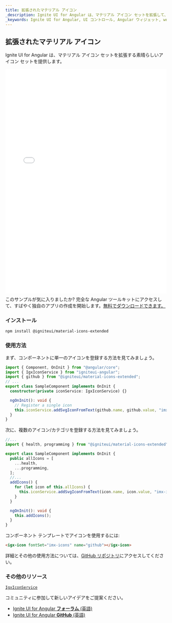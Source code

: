 ```yaml
---
title: 拡張されたマテリアル アイコン
_description: Ignite UI for Angular は、マテリアル アイコン セットを拡張して、デザイナーや開発者に幅広いアイコンを提供しています。 
_keywords: Ignite UI for Angular, UI コントロール, Angular ウィジェット, web ウィジェット, UI ウィジェット, Angular, ネイティブ Angular コンポーネント スイート, ネイティブ Angular コントロール、ネイティブ Angular コンポーネント ライブラリ, Angular Icon コンポーネント, Angular Icon コントロール, 拡張されたマテリアル アイコン
---
```


## 拡張されたマテリアル アイコン
<p class="highlight">Ignite UI for Angular は、マテリアル アイコン セットを拡張する素晴らしいアイコン セットを提供します。</p>

<div class="sample-container loading" style="height: 700px">
    <iframe id="material-icons-extended-iframe" seamless="" class="lazyload no-theming" width="100%" height="100%" frameborder="0" src="{environment:demosBaseUrl}/data-display/material-icons-extended" onload="onSampleIframeContentLoaded(this);"></iframe>
</div>
<p style="margin: 0;padding-top: 0.5rem">このサンプルが気に入りましたか? 完全な Angular ツールキットにアクセスして、すばやく独自のアプリの作成を開始します。<a class="no-external-icon mchNoDecorate trackCTA" target="_blank" href="https://www.infragistics.com/products/ignite-ui-angular/download" data-xd-ga-action="Download" data-xd-ga-label="Ignite UI for Angular">無料でダウンロードできます。</a></p>

### インストール

```sh
npm install @igniteui/material-icons-extended
```

### 使用方法

まず、コンポーネントに単一のアイコンを登録する方法を見てみましょう。

```typescript
import { Component, OnInit } from "@angular/core";
import { IgxIconService } from "igniteui-angular";
import { github } from "@igniteui/material-icons-extended";
// ...
export class SampleComponent implements OnInit {
  constructor(private iconService: IgxIconService) {}

  ngOnInit(): void {
    // Register a single icon
    this.iconService.addSvgIconFromText(github.name, github.value, "imx-icons");
  }
}
```

次に、複数のアイコン/カテゴリを登録する方法を見てみましょう。

```typescript
//...
import { health, programming } from "@igniteui/material-icons-extended";

export class SampleComponent implements OnInit {
  public allIcons = [
    ...health,
    ...programming,
  ];
  //...
  addIcons() {
    for (let icon of this.allIcons) {
      this.iconService.addSvgIconFromText(icon.name, icon.value, "imx-icons");
    }
  }

  ngOnInit(): void {
    this.addIcons();
  }
}
```

コンポーネント テンプレートでアイコンを使用するには:

```html
<igx-icon fontSet="imx-icons" name="github"></igx-icon>
```

詳細とその他の使用方法については、[GitHub リポジトリ](https://github.com/IgniteUI/material-icons-extended)にアクセスしてください。

### その他のリソース
<div class="divider--half"></div>

[`IgxIconService`]({environment:angularApiUrl}/classes/igxiconservice.html)

コミュニティに参加して新しいアイデアをご提案ください。

* [Ignite UI for Angular **フォーラム** (英語)](https://www.infragistics.com/community/forums/f/ignite-ui-for-angular)
* [Ignite UI for Angular **GitHub** (英語)](https://github.com/IgniteUI/igniteui-angular)
